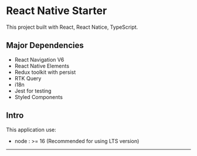 # React Native Starter

This project built with React, React Natice, TypeScript.


## Major Dependencies

- React Navigation V6
- React Native Elements
- Redux toolkit with persist
- RTK Query
- i18n
- Jest for testing
- Styled Components

## Intro

This application use:

- node : >= 16 (Recommended for using LTS version)

---
